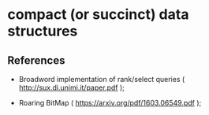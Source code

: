 # compact (or succinct) data structures

## References

- Broadword implementation of rank/select queries ( http://sux.di.unimi.it/paper.pdf );

- Roaring BitMap ( https://arxiv.org/pdf/1603.06549.pdf );
